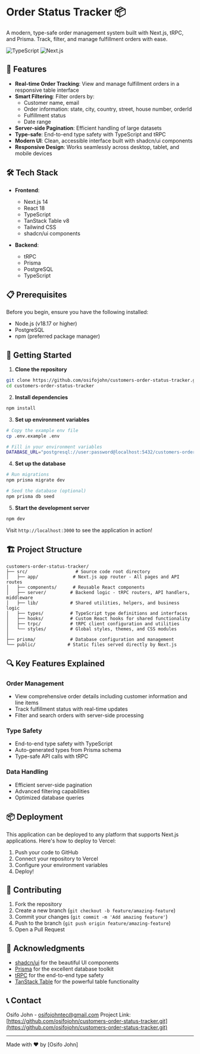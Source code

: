 # Order Status Tracker 📦

A modern, type-safe order management system built with Next.js, tRPC, and Prisma. Track, filter, and manage fulfillment orders with ease.

![TypeScript](https://img.shields.io/badge/TypeScript-5.2.2-blue)
![Next.js](https://img.shields.io/badge/Next.js-14.0.0-black)

## 🚀 Features

- **Real-time Order Tracking**: View and manage fulfillment orders in a responsive table interface
- **Smart Filtering**: Filter orders by:
  - Customer name, email
  - Order information: state, city, country, street, house number, orderId
  - Fulfillment status
  - Date range
- **Server-side Pagination**: Efficient handling of large datasets
- **Type-safe**: End-to-end type safety with TypeScript and tRPC
- **Modern UI**: Clean, accessible interface built with shadcn/ui components
- **Responsive Design**: Works seamlessly across desktop, tablet, and mobile devices

## 🛠️ Tech Stack

- **Frontend**:

  - Next.js 14
  - React 18
  - TypeScript
  - TanStack Table v8
  - Tailwind CSS
  - shadcn/ui components

- **Backend**:
  - tRPC
  - Prisma
  - PostgreSQL
  - TypeScript

## 📋 Prerequisites

Before you begin, ensure you have the following installed:

- Node.js (v18.17 or higher)
- PostgreSQL
- npm (preferred package manager)

## 🚀 Getting Started

1. **Clone the repository**

```bash
git clone https://github.com/osifojohn/customers-order-status-tracker.git
cd customers-order-status-tracker
```

2. **Install dependencies**

```bash
npm install
```

3. **Set up environment variables**

```bash
# Copy the example env file
cp .env.example .env

# Fill in your environment variables
DATABASE_URL="postgresql://user:password@localhost:5432/customers-order-status-tracker"
```

4. **Set up the database**

```bash
# Run migrations
npm prisma migrate dev

# Seed the database (optional)
npm prisma db seed
```

5. **Start the development server**

```bash
npm dev
```

Visit `http://localhost:3000` to see the application in action!

## 🏗️ Project Structure

```
customers-order-status-tracker/
├── src/                  # Source code root directory
│   ├── app/             # Next.js app router - All pages and API routes
│   ├── components/      # Reusable React components
│   ├── server/         # Backend logic - tRPC routers, API handlers, middleware
│   ├── lib/            # Shared utilities, helpers, and business logic
│   ├── types/          # TypeScript type definitions and interfaces
│   ├── hooks/          # Custom React hooks for shared functionality
│   ├── trpc/           # tRPC client configuration and utilities
│   └── styles/         # Global styles, themes, and CSS modules
│
├── prisma/             # Database configuration and management
└── public/            # Static files served directly by Next.js
```

## 🔍 Key Features Explained

### Order Management

- View comprehensive order details including customer information and line items
- Track fulfillment status with real-time updates
- Filter and search orders with server-side processing

### Type Safety

- End-to-end type safety with TypeScript
- Auto-generated types from Prisma schema
- Type-safe API calls with tRPC

### Data Handling

- Efficient server-side pagination
- Advanced filtering capabilities
- Optimized database queries

## 📦 Deployment

This application can be deployed to any platform that supports Next.js applications. Here's how to deploy to Vercel:

1. Push your code to GitHub
2. Connect your repository to Vercel
3. Configure your environment variables
4. Deploy!

## 🤝 Contributing

1. Fork the repository
2. Create a new branch (`git checkout -b feature/amazing-feature`)
3. Commit your changes (`git commit -m 'Add amazing feature'`)
4. Push to the branch (`git push origin feature/amazing-feature`)
5. Open a Pull Request

## 🙏 Acknowledgments

- [shadcn/ui](https://ui.shadcn.com/) for the beautiful UI components
- [Prisma](https://www.prisma.io/) for the excellent database toolkit
- [tRPC](https://trpc.io/) for the end-to-end type safety
- [TanStack Table](https://tanstack.com/table/v8) for the powerful table functionality

## 📞 Contact

Osifo John - osifojohntec@gmail.com
Project Link: [https://github.com/osifojohn/customers-order-status-tracker.git](https://github.com/osifojohn/customers-order-status-tracker.git)

---

Made with ❤️ by [Osifo John]

